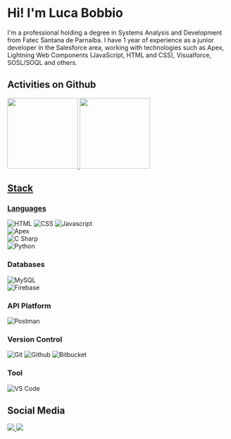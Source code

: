 <h1>Hi! I'm Luca Bobbio</h1>
<p>
  I'm a professional holding a degree in Systems Analysis and Development from Fatec Santana de Parnaíba. I have 1 year of experience as a junior developer in the Salesforce area, working with technologies such as Apex, Lightning Web Components (JavaScript, HTML and CSS), Visualforce, SOSL/SOQL and others.
</p>

<h2>Activities on Github</h2>
<div>
  <a href="https://github.com/LucaBobbioDev">
    <img height ="160em" src="https://github-readme-stats.vercel.app/api?username=LucaBobbioDev&theme=dracula&show_icons=true&rank_icon=github&count_private=true"/>
    <img height ="160em" src="https://github-readme-stats.vercel.app/api/top-langs/?username=LucaBobbioDev&layout=donut&theme=dracula&count_private=true"/>
<div>
  
<h2>Stack</h2>
<div>
  <h3>Languages</h3> 
  <a href="https://developer.mozilla.org/en-US/docs/Web/HTML" style="text-decoration: none;" target="_blank">
    <img alt="HTML" src="https://img.shields.io/badge/-HTML5-333333?style=flat&logo=HTML5"/>
  </a>
  <img alt="CSS" src="https://img.shields.io/badge/-CSS-333333?style=flat&logo=CSS3&logoColor=1572B6"/>
  <img alt="Javascript" src="https://img.shields.io/badge/-JavaScript-333333?style=flat&logo=javascript"/> </br>
  <img alt="Apex" src="https://img.shields.io/badge/-Apex-333333?style=flat&logo=Salesforce"/> </br>
  <img alt="C Sharp" src="https://img.shields.io/badge/-C%23-333333?style=flat&logo=csharp&logoColor=65B741"/> </br>
  <img alt="Python" src="https://img.shields.io/badge/-Python-333333?style=flat&logo=python"/>
</div>

<div>
  <h3>Databases</h3>
  <img alt="MySQL" src="https://img.shields.io/badge/-MySQL-333333?style=flat&logo=mysql"/> </br>
  <img alt="Firebase" src="https://img.shields.io/badge/-Firebase-333333?style=flat&logo=firebase"/>
</div>

<div>
  <h3>API Platform</h3>
  <img alt="Postman" src="https://img.shields.io/badge/-Postman-333333?style=flat&logo=Postman"/>
</div>

<div>
  <h3>Version Control</h3>
  <img alt="Git" src="https://img.shields.io/badge/-Git-333333?style=flat&logo=git"/>
  <img alt="Github" src="https://img.shields.io/badge/-GitHub-333333?style=flat&logo=github"/>
  <img alt="Bitbucket" src="https://img.shields.io/badge/-Bitbucket-333333?style=flat&logo=bitbucket&logoColor=1572B6"/> </br>
</div>

<div>
  <h3>Tool</h3>
  <img alt="VS Code" src="https://img.shields.io/badge/Vscode-333333?style=flat&logo=visual-studio-code&logoColor=0B60B0"/>
</div>


<h2>Social Media</h2>
<div>
  <a href="https://www.linkedin.com/in/luca-bobbio-0135b2240/" target="blank">
    <img src="https://img.shields.io/badge/LinkedIn-0077B5?style=for-the-badge&logo=linkedin&logoColor=white"/>
  </a>
  <a href="https://www.facebook.com/Luca.bobbio.1/" target="blank">
    <img src="https://img.shields.io/badge/Facebook-1877F2?style=for-the-badge&logo=facebook&logoColor=white"/>
  </a>
</div>
